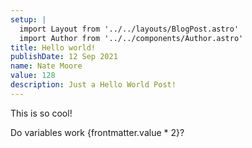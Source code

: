 ```yaml
---
setup: |
  import Layout from '../../layouts/BlogPost.astro'
  import Author from '../../components/Author.astro'
title: Hello world!
publishDate: 12 Sep 2021
name: Nate Moore
value: 128
description: Just a Hello World Post!
---
```


<Author name={frontmatter.name} href="https://twitter.com/n_moore" client:load />

This is so cool!

Do variables work {frontmatter.value * 2}?
